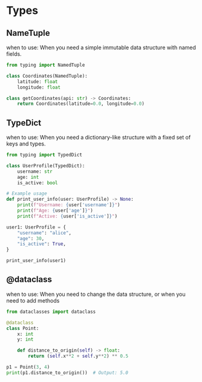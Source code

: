 # Types

## NameTuple

when to use: When you need a simple immutable data structure with named fields.

```python
from typing import NamedTuple

class Coordinates(NamedTuple):
    latitude: float
    longitude: float

class getCoordinates(api: str) -> Coordinates:
    return Coordinates(latitude=0.0, longitude=0.0)
```

## TypeDict

when to use: When you need a dictionary-like structure with a fixed set of keys
and types.

```python
from typing import TypedDict

class UserProfile(TypedDict):
    username: str
    age: int
    is_active: bool

# Example usage
def print_user_info(user: UserProfile) -> None:
    print(f"Username: {user['username']}")
    print(f"Age: {user['age']}")
    print(f"Active: {user['is_active']}")

user1: UserProfile = {
    "username": "alice",
    "age": 30,
    "is_active": True,
}

print_user_info(user1)

```

## @dataclass

when to use: When you need to change the data structure,
or when you need to add methods

```python
from dataclasses import dataclass

@dataclass
class Point:
    x: int
    y: int

    def distance_to_origin(self) -> float:
        return (self.x**2 + self.y**2) ** 0.5

p1 = Point(3, 4)
print(p1.distance_to_origin())  # Output: 5.0
```
